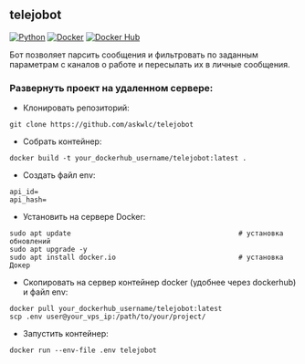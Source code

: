 ## telejobot

[![Python](https://img.shields.io/badge/-Python-464646?style=flat&logo=Python&logoColor=ffffff&color=043A6B)](https://www.python.org/)
[![Docker](https://img.shields.io/badge/-Docker-464646?style=flat&logo=Docker&logoColor=ffffff&color=043A6B)](https://www.docker.com/)
[![Docker Hub](https://img.shields.io/badge/-Docker%20Hub-464646?style=flat&logo=Docker&logoColor=ffffff&color=043A6B)](https://www.docker.com/)

Бот позволяет парсить сообщения и фильтровать по заданным параметрам с каналов о работе и пересылать их в личные сообщения. 

### Развернуть проект на удаленном сервере:

- Клонировать репозиторий:

```
git clone https://github.com/askwlc/telejobot
```

- Собрать контейнер:

```
docker build -t your_dockerhub_username/telejobot:latest .
```

- Создать файл env:

```
api_id=
api_hash=
```

- Установить на сервере Docker:

```
sudo apt update                                         # установка обновлений
sudo apt upgrade -y
sudo apt install docker.io                              # установка Докер

```

- Скопировать на сервер контейнер docker (удобнее через dockerhub) и файл env:

```
docker pull your_dockerhub_username/telejobot:latest
scp .env user@your_vps_ip:/path/to/your/project/
```

- Запустить контейнер:

```
docker run --env-file .env telejobot
```
